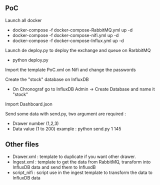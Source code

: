 ## PoC

Launch all docker
- docker-compose -f docker-compose-RabbitMQ.yml up -d
- docker-compose -f docker-compose-nifi.yml up -d
- docker-compose -f docker-compose-Influx.yml up -d

Launch de deploy.py to deploy the exchange and queue on RarbbitMQ
- python deploy.py

Import the template PoC.xml on Nifi and change the passwords

Create the "stock" database on InfluxDB
- On Chronograf go to 	InfluxDB Admin -> Create Database 	and name it "stock"

Import Dashboard.json

Send some data with send.py, two argument are required :
- Drawer number (1,2,3)
- Data value (1 to 200)
example : python send.py 1 145


## Other files

- Drawer.xml : template to duplicate if you want other drawer.
- Ingest.xml : template to get the data from RabbitMQ, transform into InfluxDB data and send them to InfluxdB
- script_nifi : script use in the ingest template to transform the data to InfluxDB data

